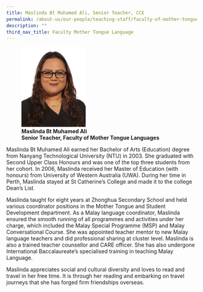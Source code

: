 ```yaml
---
title: Maslinda Bt Muhamed Ali, Senior Teacher, CCE
permalink: /about-us/our-people/teaching-staff/faculty-of-mother-tongue-languages/maslinda-muhamed-ali/
description: ""
third_nav_title: Faculty Mother Tongue Language
---
```

<figure>
<img style="width:40%" src="/images/mtl_full_maslinda_photo-01.jpg">
<figcaption> <strong>Maslinda Bt Muhamed Ali<br>
Senior Teacher, Faculty of Mother Tongue Languages</strong>
</figcaption>
</figure>

Maslinda Bt Muhamed Ali earned her Bachelor of Arts (Education) degree from Nanyang Technological University (NTU) in 2003. She graduated with Second Upper Class Honours and was one of the top three students from her cohort. In 2006, Maslinda received her Master of Education (with honours) from University of Western Australia (UWA). During her time in Perth, Maslinda stayed at St Catherine’s College and made it to the college Dean’s List.

  

Maslinda taught for eight years at Zhonghua Secondary School and held various coordinator positions in the Mother Tongue and Student Development department. As a Malay language coordinator, Maslinda ensured the smooth running of all programmes and activities under her charge, which included the Malay Special Programme (MSP) and Malay Conversational Course. She was appointed teacher mentor to new Malay language teachers and did professional sharing at cluster level. Maslinda is also a trained teacher counsellor and CARE officer. She has also undergone International Baccalaureate’s specialised training in teaching Malay Language.

  

Maslinda appreciates social and cultural diversity and loves to read and travel in her free time. It is through her reading and embarking on travel journeys that she has forged firm friendships overseas.